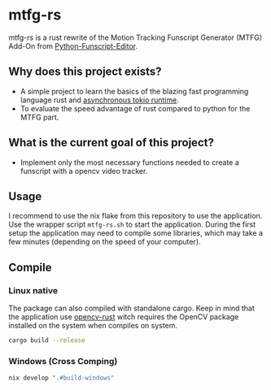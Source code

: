 # mtfg-rs

mtfg-rs is a rust rewrite of the Motion Tracking Funscript Generator (MTFG) Add-On from [Python-Funscript-Editor](https://github.com/michael-mueller-git/Python-Funscript-Editor).

## Why does this project exists?

- A simple project to learn the basics of the blazing fast programming language rust and [asynchronous tokio runtime](https://tokio.rs/).
- To evaluate the speed advantage of rust compared to python for the MTFG part.

## What is the current goal of this project?

- Implement only the most necessary functions needed to create a funscript with a opencv video tracker.

## Usage

I recommend to use the nix flake from this repository to use the application. Use the wrapper script `mtfg-rs.sh` to start the application. During the first setup the application may need to compile some libraries, which may take a few minutes (depending on the speed of your computer).

## Compile

### Linux native

The package can also compiled with standalone cargo. Keep in mind that the application use [opencv-rust](https://github.com/twistedfall/opencv-rust) witch requires the OpenCV package installed on the system when compiles on system.

```bash
cargo build --release
```

### Windows (Cross Comping)

```bash
nix develop ".#build-windows"
```
